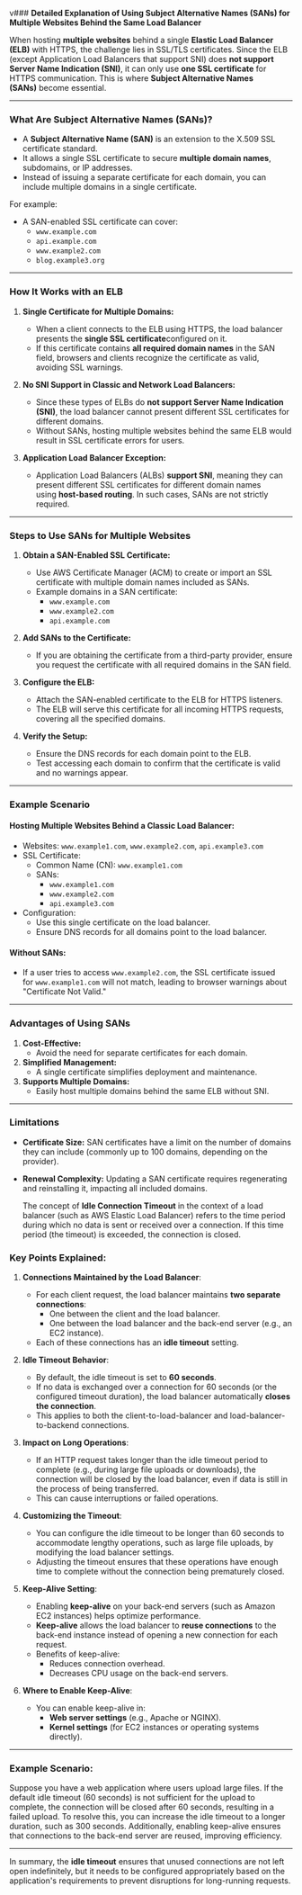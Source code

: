 v### **Detailed Explanation of Using Subject Alternative Names (SANs) for Multiple Websites Behind the Same Load Balancer**

When hosting **multiple websites** behind a single **Elastic Load Balancer (ELB)** with HTTPS, the challenge lies in SSL/TLS certificates. Since the ELB (except Application Load Balancers that support SNI) does **not support Server Name Indication (SNI)**, it can only use **one SSL certificate** for HTTPS communication. This is where **Subject Alternative Names (SANs)** become essential.

---

### **What Are Subject Alternative Names (SANs)?**

- A **Subject Alternative Name (SAN)** is an extension to the X.509 SSL certificate standard.
- It allows a single SSL certificate to secure **multiple domain names**, subdomains, or IP addresses.
- Instead of issuing a separate certificate for each domain, you can include multiple domains in a single certificate.

For example:

- A SAN-enabled SSL certificate can cover:
    - `www.example.com`
    - `api.example.com`
    - `www.example2.com`
    - `blog.example3.org`

---

### **How It Works with an ELB**

1. **Single Certificate for Multiple Domains:**
    
    - When a client connects to the ELB using HTTPS, the load balancer presents the **single SSL certificate**configured on it.
    - If this certificate contains **all required domain names** in the SAN field, browsers and clients recognize the certificate as valid, avoiding SSL warnings.
2. **No SNI Support in Classic and Network Load Balancers:**
    
    - Since these types of ELBs do **not support Server Name Indication (SNI)**, the load balancer cannot present different SSL certificates for different domains.
    - Without SANs, hosting multiple websites behind the same ELB would result in SSL certificate errors for users.
3. **Application Load Balancer Exception:**
    
    - Application Load Balancers (ALBs) **support SNI**, meaning they can present different SSL certificates for different domain names using **host-based routing**. In such cases, SANs are not strictly required.

---

### **Steps to Use SANs for Multiple Websites**

1. **Obtain a SAN-Enabled SSL Certificate:**
    
    - Use AWS Certificate Manager (ACM) to create or import an SSL certificate with multiple domain names included as SANs.
    - Example domains in a SAN certificate:
        - `www.example.com`
        - `www.example2.com`
        - `api.example.com`
2. **Add SANs to the Certificate:**
    
    - If you are obtaining the certificate from a third-party provider, ensure you request the certificate with all required domains in the SAN field.
3. **Configure the ELB:**
    
    - Attach the SAN-enabled certificate to the ELB for HTTPS listeners.
    - The ELB will serve this certificate for all incoming HTTPS requests, covering all the specified domains.
4. **Verify the Setup:**
    
    - Ensure the DNS records for each domain point to the ELB.
    - Test accessing each domain to confirm that the certificate is valid and no warnings appear.

---

### **Example Scenario**

#### Hosting Multiple Websites Behind a Classic Load Balancer:

- Websites: `www.example1.com`, `www.example2.com`, `api.example3.com`
- SSL Certificate:
    - Common Name (CN): `www.example1.com`
    - SANs:
        - `www.example1.com`
        - `www.example2.com`
        - `api.example3.com`
- Configuration:
    - Use this single certificate on the load balancer.
    - Ensure DNS records for all domains point to the load balancer.

#### Without SANs:

- If a user tries to access `www.example2.com`, the SSL certificate issued for `www.example1.com` will not match, leading to browser warnings about "Certificate Not Valid."

---

### **Advantages of Using SANs**

1. **Cost-Effective:**
    - Avoid the need for separate certificates for each domain.
2. **Simplified Management:**
    - A single certificate simplifies deployment and maintenance.
3. **Supports Multiple Domains:**
    - Easily host multiple domains behind the same ELB without SNI.

---

### **Limitations**

- **Certificate Size:** SAN certificates have a limit on the number of domains they can include (commonly up to 100 domains, depending on the provider).
- **Renewal Complexity:** Updating a SAN certificate requires regenerating and reinstalling it, impacting all included domains.
  
  
  The concept of **Idle Connection Timeout** in the context of a load balancer (such as AWS Elastic Load Balancer) refers to the time period during which no data is sent or received over a connection. If this time period (the timeout) is exceeded, the connection is closed.

### Key Points Explained:

1. **Connections Maintained by the Load Balancer**:
   - For each client request, the load balancer maintains **two separate connections**:
     - One between the client and the load balancer.
     - One between the load balancer and the back-end server (e.g., an EC2 instance).
   - Each of these connections has an **idle timeout** setting.

2. **Idle Timeout Behavior**:
   - By default, the idle timeout is set to **60 seconds**.
   - If no data is exchanged over a connection for 60 seconds (or the configured timeout duration), the load balancer automatically **closes the connection**.
   - This applies to both the client-to-load-balancer and load-balancer-to-backend connections.

3. **Impact on Long Operations**:
   - If an HTTP request takes longer than the idle timeout period to complete (e.g., during large file uploads or downloads), the connection will be closed by the load balancer, even if data is still in the process of being transferred.
   - This can cause interruptions or failed operations.

4. **Customizing the Timeout**:
   - You can configure the idle timeout to be longer than 60 seconds to accommodate lengthy operations, such as large file uploads, by modifying the load balancer settings.
   - Adjusting the timeout ensures that these operations have enough time to complete without the connection being prematurely closed.

5. **Keep-Alive Setting**:
   - Enabling **keep-alive** on your back-end servers (such as Amazon EC2 instances) helps optimize performance.
   - **Keep-alive** allows the load balancer to **reuse connections** to the back-end instance instead of opening a new connection for each request.
   - Benefits of keep-alive:
     - Reduces connection overhead.
     - Decreases CPU usage on the back-end servers.

6. **Where to Enable Keep-Alive**:
   - You can enable keep-alive in:
     - **Web server settings** (e.g., Apache or NGINX).
     - **Kernel settings** (for EC2 instances or operating systems directly).

---

### Example Scenario:
Suppose you have a web application where users upload large files. If the default idle timeout (60 seconds) is not sufficient for the upload to complete, the connection will be closed after 60 seconds, resulting in a failed upload. To resolve this, you can increase the idle timeout to a longer duration, such as 300 seconds. Additionally, enabling keep-alive ensures that connections to the back-end server are reused, improving efficiency.

---

In summary, the **idle timeout** ensures that unused connections are not left open indefinitely, but it needs to be configured appropriately based on the application's requirements to prevent disruptions for long-running requests.